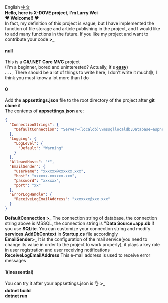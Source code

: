 ﻿English [中文](https://github.com/linghuchong123/POYA/blob/master/POYA/README/README.zh-CN.md "中文文档")  
**Hello, here is X-DOVE project, I'm Larry Wei**  
**❤ Welcome!! ❤**  
In fact, my definition of this project is vague, but I have implemented the function of file storage and article publishing in the project, and I would like to add many functions in the future. If you like my project and want to contribute your code **>_**   
####  null  

This is a **C#/.NET Core MVC** project   
(I'm a beginner, bored and uninterested? Actually, it's **[easy](https://docs.microsoft.com/en-us/aspnet/?view=aspnetcore-2.2#pivot=core "easy")**)  
**. . .** , There should be a lot of things to write here, I don't write it much😅, I think you must know a lot more than I do
#### 0  

Add the **appsettings.json** file to the root directory of the project after **git clone** it   
The contents of **appsettings.json** are:  
```json
{
  "ConnectionStrings": { 
    "DefaultConnection": "Server=(localdb)\\mssqllocaldb;Database=aspnet-POYA-0E28E843-176D-49F3-9739-6D5E6F1BC3F5;Trusted_Connection=True;MultipleActiveResultSets=true"
  },
  "Logging": {
    "LogLevel": {
      "Default": "Warning"
    }
  },
  "AllowedHosts": "*",
  "EmailSender": {
    "userName": "xxxxxx@xxxxxx.xxx",
    "host": "xxxxxx.xxxxxx.xxx",
    "password": "xxxxxx",
    "port": "xx"
  }, 
  "ErrorLogHandle": {
    "ReceiveLogEmailAddress": "xxxxxxx@xxx.xxx"
  }
} 
```     
**DefaultConnection >_** The connection string of database, the connection string above is MSSQL, the  connection string is **"Data Source=app.db** if you use **SQLite**. You can customize your connection string and modify **services.AddDbContext**  in **Startup.cs** file accordingly  
**EmailSender>_** It is the configuration of the mail service(you need to change its value in order to the project to work properly), it plays a key role in user registration and user receiving notifications
**ReceiveLogEmailAddress** This e-mail address is used to receive error messages    
#### 1(inessential)    
You can try it after your appsettings.json is 👌 **>_**  
**dotnet build**  
**dotnet run**

 